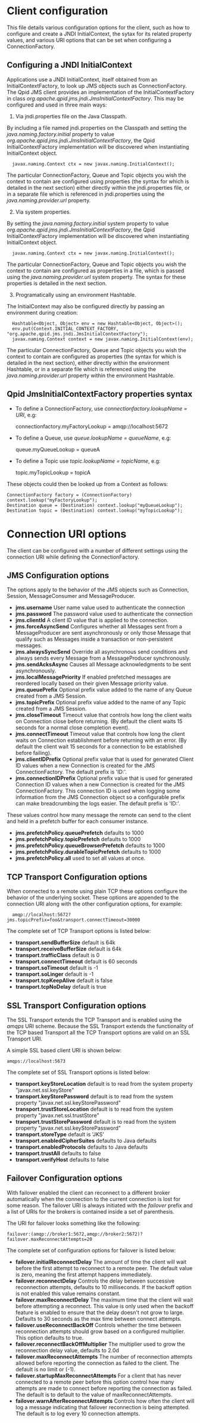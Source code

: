 # Client configuration

This file details various configuration options for the client, such as how to configure and create a JNDI InitialContext, the sytax for its related property values, and various URI options that can be set when configuring a ConnectionFactory.

## Configuring a JNDI InitialContext

Applications use a JNDI InitialContext, itself obtained from an InitialContextFactory, to look up JMS objects such as ConnectionFactory. The Qpid JMS client provides an implementation of the InitialContextFactory in class *org.apache.qpid.jms.jndi.JmsInitialContextFactory*. This may be configured and used in three main ways:

1. Via jndi.properties file on the Java Classpath.

  By including a file named jndi.properties on the Classpath and setting the *java.naming.factory.initial* property
  to value *org.apache.qpid.jms.jndi.JmsInitialContextFactory*, the Qpid InitialContextFactory implementation will
  be discovered when instantiating InitialContext object.

      javax.naming.Context ctx = new javax.naming.InitialContext();

  The particular ConnectionFactory, Queue and Topic objects you wish the context to contain are configured using
  properties (the syntax for which is detailed in the next section) either directly within the jndi.properties file,
  or in a separate file which is referenced in jndi.properties using the *java.naming.provider.url* property.

2. Via system properties.

  By setting the *java.naming.factory.initial* system property to value *org.apache.qpid.jms.jndi.JmsInitialContextFactory*,
  the Qpid InitialContextFactory implementation will be discovered when instantiating InitialContext object.

      javax.naming.Context ctx = new javax.naming.InitialContext();

  The particular ConnectionFactory, Queue and Topic objects you wish the context to contain are configured as properties in
  a file, which is passed using the *java.naming.provider.url* system property. The syntax for these properties is detailed
  in the next section.

3. Programatically using an environment Hashtable.

  The InitialContext may also be configured directly by passing an environment during creation:

      Hashtable<Object, Object> env = new Hashtable<Object, Object>();
      env.put(Context.INITIAL_CONTEXT_FACTORY, "org.apache.qpid.jms.jndi.JmsInitialContextFactory");
      javax.naming.Context context = new javax.naming.InitialContext(env);

  The particular ConnectionFactory, Queue and Topic objects you wish the context to contain are configured as properties
  (the syntax for which is detailed in the next section), either directly within the environment Hashtable, or in a
  separate file which is referenced using the *java.naming.provider.url* property within the environment Hashtable.

## Qpid JmsInitialContextFactory properties syntax

* To define a ConnectionFactory, use *connectionfactory.lookupName = URI*, e.g:

    connectionfactory.myFactoryLookup = amqp://localhost:5672

* To define a Queue, use *queue.lookupName = queueName*, e.g:

    queue.myQueueLookup = queueA

* To define a Topic use *topic.lookupName = topicName*, e.g:

    topic.myTopicLookup = topicA

These objects could then be looked up from a Context as follows:

    ConnectionFactory factory = (ConnectionFactory) context.lookup("myFactoryLookup");
    Destination queue = (Destination) context.lookup("myQueueLookup");
    Destination topic = (Destination) context.lookup("myTopicLookup");

# Connection URI options

The client can be configured with a number of different settings using the connection URI while defining the ConnectionFactory.

## JMS Configuration options

The options apply to the behavior of the JMS objects such as Connection, Session, MessageConsumer and MessageProducer.

* __jms.username__ User name value used to authenticate the connection
* __jms.password__ The password value used to authenticate the connection
* __jms.clientId__ A client ID value that is applied to the connection.
* __jms.forceAsyncSend__ Configures whether all Messages sent from a MessageProducer are sent asynchronously or only those Message that qualify such as Messages inside a transaction or non-persistent messages.
* __jms.alwaysSyncSend__ Override all asynchronous send conditions and always sends every Message from a MessageProducer synchronously.
* __jms.sendAcksAsync__ Causes all Message acknowledgments to be sent asynchronously.
* __jms.localMessagePriority__ If enabled prefetched messages are reordered locally based on their given Message priority value.
* __jms.queuePrefix__ Optional prefix value added to the name of any Queue created from a JMS Session.
* __jms.topicPrefix__ Optional prefix value added to the name of any Topic created from a JMS Session.
* __jms.closeTimeout__ Timeout value that controls how long the client waits on Connection close before returning. (By default the client waits 15 seconds for a normal close completion event).
* __jms.connectTimeout__ Timeout value that controls how long the client waits on Connection establishment before returning with an error. (By default the client wait 15 seconds for a connection to be established before failing).
* __jms.clientIDPrefix__ Optional prefix value that is used for generated Client ID values when a new Connection is created for the JMS ConnectionFactory.  The default prefix is 'ID:'.
* __jms.connectionIDPrefix__ Optional prefix value that is used for generated Connection ID values when a new Connection is created for the JMS ConnectionFactory.  This connection ID is used when logging some information from the JMS Connection object so a configurable prefix can make breadcrumbing the logs easier.  The default prefix is 'ID:'.

These values control how many message the remote can send to the client and held in a prefetch buffer for each consumer instance.

* __jms.prefetchPolicy.queuePrefetch__ defaults to 1000
* __jms.prefetchPolicy.topicPrefetch__ defaults to 1000
* __jms.prefetchPolicy.queueBrowserPrefetch__ defaults to 1000
* __jms.prefetchPolicy.durableTopicPrefetch__ defaults to 1000
* __jms.prefetchPolicy.all__ used to set all values at once.

## TCP Transport Configuration options

When connected to a remote using plain TCP these options configure the behavior of the underlying socket.  These options are appended to the connection URI along with the other configuration options, for example:

      amqp://localhost:5672?jms.topicPrefix=foo&transport.connectTimeout=30000

The complete set of TCP Transport options is listed below:

* __transport.sendBufferSize__ default is 64k
* __transport.receiveBufferSize__ default is 64k
* __transport.trafficClass__ default is 0
* __transport.connectTimeout__ default is 60 seconds
* __transport.soTimeout__ default is -1
* __transport.soLinger__ default is -1
* __transport.tcpKeepAlive__ default is false
* __transport.tcpNoDelay__ default is true

## SSL Transport Configuration options

The SSL Transport extends the TCP Transport and is enabled using the *amqps* URI scheme.  Because the SSL Transport extends the functionality of the TCP based Transport all the TCP Transport options are valid on an SSL Transport URI.

A simple SSL based client URI is shown below:

    amqps://localhost:5673

The complete set of SSL Transport options is listed below:

* __transport.keyStoreLocation__  default is to read from the system property "javax.net.ssl.keyStore"
* __transport.keyStorePassword__  default is to read from the system property "javax.net.ssl.keyStorePassword"
* __transport.trustStoreLocation__  default is to read from the system property "javax.net.ssl.trustStore"
* __transport.trustStorePassword__  default is to read from the system property "javax.net.ssl.keyStorePassword"
* __transport.storeType__  default is 'JKS'
* __transport.enabledCipherSuites__  defaults to Java defaults
* __transport.enabledProtocols__  defaults to Java defaults
* __transport.trustAll__  defaults to false
* __transport.verifyHost__  defaults to false

## Failover Configuration options

With failover enabled the client can reconnect to a different broker automatically when the connection to the current connection is lost for some reason.  The failover URI is always initiated with the *failover* prefix and a list of URIs for the brokers is contained inside a set of parenthesis.

The URI for failover looks something like the following:

    failover:(amqp://broker1:5672,amqp://broker2:5672)?failover.maxReconnectAttempts=20

The complete set of configuration options for failover is listed below:

* __failover.initialReconnectDelay__ The amount of time the client will wait before the first attempt to reconnect to a remote peer.  The default value is zero, meaning the first attempt happens immediately.
* __failover.reconnectDelay__ Controls the delay between successive reconnection attempts, defaults to 10 milliseconds.  If the backoff option is not enabled this value remains constant.
* __failover.maxReconnectDelay__ The maximum time that the client will wait before attempting a reconnect.  This value is only used when the backoff feature is enabled to ensure that the delay doesn't not grow to large.  Defaults to 30 seconds as the max time between connect attempts.
* __failover.useReconnectBackOff__ Controls whether the time between reconnection attempts should grow based on a configured multiplier.  This option defaults to true.
* __failover.reconnectBackOffMultiplier__ The multiplier used to grow the reconnection delay value, defaults to 2.0d
* __failover.maxReconnectAttempts__ The number of reconnection attempts allowed before reporting the connection as failed to the client.  The default is no limit or (-1).
* __failover.startupMaxReconnectAttempts__ For a client that has never connected to a remote peer before this option control how many attempts are made to connect before reporting the connection as failed.  The default is to default to the value of maxReconnectAttempts.
* __failover.warnAfterReconnectAttempts__ Controls how often the client will log a message indicating that failover reconnection is being attempted.  The default is to log every 10 connection attempts.
